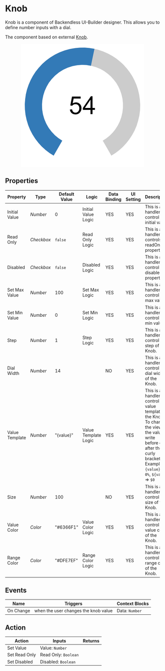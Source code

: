 # Knob

Knob is a component of Backendless UI-Builder designer. This allows you to define number inputs with a dial.

The component based on external [Knob](https://www.primefaces.org/primereact/knob/).

<p align="center">
  <img src="./thumbnail.png" alt="main thumbnail" width="400"/>
</p>

## Properties

| Property       | Type       | Default Value | Logic                | Data Binding | UI Setting | Description                                                                                                                                                                                  |
|----------------|------------|---------------|----------------------|--------------|------------|----------------------------------------------------------------------------------------------------------------------------------------------------------------------------------------------|
| Initial Value  | *Number*   | 0             | Initial Value Logic  | YES          | YES        | This is a handler to control the initial value.                                                                                                                                              |
| Read Only      | *Checkbox* | `false`       | Read Only Logic      | YES          | YES        | This is a handler that controls the readOnly property.                                                                                                                                       |
| Disabled       | *Checkbox* | `false`       | Disabled Logic       | YES          | YES        | This is a handler to control the disabled property.                                                                                                                                          |
| Set Max Value  | *Number*   | 100           | Set Max Logic        | YES          | YES        | This is a handler to control the max value.                                                                                                                                                  |
| Set Min Value  | *Number*   | 0             | Set Min Logic        | YES          | YES        | This is a handler to control the min value.                                                                                                                                                  |
| Step           | *Number*   | 1             | Step Logic           | YES          | YES        | This is a handler to control the step of the Knob.                                                                                                                                           |
| Dial Width     | *Number*   | 14            |                      | NO           | YES        | This is a handler to control the dial width of the Knob.                                                                                                                                     |
| Value Template | *Number*   | "{value}"     | Value Template Logic | YES          | YES        | This is a handler to control the value template of the Knob. To change the view of the value write before or after the curly brackets. <br/> Example: `{value}%` => `0%`, `${value}` => `$0` |
| Size           | *Number*   | 100           |                      | NO           | YES        | This is a handler to control the size of the Knob.                                                                                                                                           |
| Value Color    | *Color*    | "#6366F1"     | Value Color Logic    | YES          | YES        | This is a handler to control the value color of the Knob.                                                                                                                                    |
| Range Color    | *Color*    | "#DFE7EF"     | Range Color Logic    | YES          | YES        | This is a handler to control the range color of the Knob.                                                                                                                                    |

## Events

| Name      | Triggers                                | Context Blocks |
|-----------|-----------------------------------------|----------------|
| On Change | when the user changes the knob value    | Data: `Number` |

## Action

| Action        | Inputs               | Returns |
|---------------|----------------------|---------|
| Set Value     | Value: `Number`      |         |
| Set Read Only | Read Only: `Boolean` |         |
| Set Disabled  | Disabled: `Boolean`  |         |
